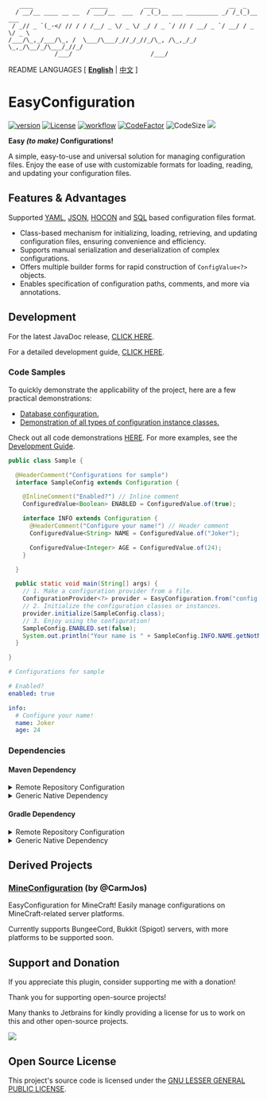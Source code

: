 ```text
   ____                _____          ____                    __  _
  / __/__ ____ __ __  / ___/__  ___  / _(_)__ ___ _________ _/ /_(_)__  ___
 / _// _ `(_-</ // / / /__/ _ \/ _ \/ _/ / _ `/ // / __/ _ `/ __/ / _ \/ _ \
/___/\_,_/___/\_, /  \___/\___/_//_/_//_/\_, /\_,_/_/  \_,_/\__/_/\___/_//_/
             /___/                      /___/
```

README LANGUAGES [ [**English**](README.md) | [中文](README_CN.md)  ]

# EasyConfiguration

[![version](https://img.shields.io/github/v/release/CarmJos/EasyConfiguration)](https://github.com/CarmJos/EasyConfiguration/releases)
[![License](https://img.shields.io/github/license/CarmJos/EasyConfiguration)](https://www.gnu.org/licenses/lgpl-3.0.html)
[![workflow](https://github.com/CarmJos/EasyConfiguration/actions/workflows/maven.yml/badge.svg?branch=master)](https://github.com/CarmJos/EasyConfiguration/actions/workflows/maven.yml)
[![CodeFactor](https://www.codefactor.io/repository/github/carmjos/easyconfiguration/badge)](https://www.codefactor.io/repository/github/carmjos/easyconfiguration)
![CodeSize](https://img.shields.io/github/languages/code-size/CarmJos/EasyConfiguration)
![](https://visitor-badge.glitch.me/badge?page_id=EasyConfiguration.readme)

**Easy _(to make)_ Configurations!**

A simple, easy-to-use and universal solution for managing configuration files.
Enjoy the ease of use with customizable formats for loading, reading, and updating your configuration files.

## Features & Advantages

Supported [YAML](impl/yaml), [JSON](impl/json), [HOCON](impl/hocon) and [SQL](impl/sql) based configuration files
format.

- Class-based mechanism for initializing, loading, retrieving, and updating configuration files, ensuring convenience
  and efficiency.
- Supports manual serialization and deserialization of complex configurations.
- Offers multiple builder forms for rapid construction of `ConfigValue<?>` objects.
- Enables specification of configuration paths, comments, and more via annotations.

## Development

For the latest JavaDoc release, [CLICK HERE](https://CarmJos.github.io/EasyConfiguration).

For a detailed development guide, [CLICK HERE](.doc/README.md).

### Code Samples

To quickly demonstrate the applicability of the project, here are a few practical demonstrations:
- [Database configuration.](demo/src/main/java/cc/carm/lib/configuration/demo/DatabaseConfiguration.java)
- [Demonstration of all types of configuration instance classes.](demo/src/main/java/cc/carm/lib/configuration/demo/tests/conf/DemoConfiguration.java)

Check out all code demonstrations [HERE](demo/src/main/java/cc/carm/lib/configuration/demo/DatabaseConfiguration.java).
For more examples, see the [Development Guide](.doc/README.md).

```java
public class Sample {

  @HeaderComment("Configurations for sample")
  interface SampleConfig extends Configuration {

    @InlineComment("Enabled?") // Inline comment
    ConfiguredValue<Boolean> ENABLED = ConfiguredValue.of(true);

    interface INFO extends Configuration {
      @HeaderComment("Configure your name!") // Header comment
      ConfiguredValue<String> NAME = ConfiguredValue.of("Joker");

      ConfiguredValue<Integer> AGE = ConfiguredValue.of(24);
    }

  }

  public static void main(String[] args) {
    // 1. Make a configuration provider from a file.
    ConfigurationProvider<?> provider = EasyConfiguration.from("config.yml");
    // 2. Initialize the configuration classes or instances.
    provider.initialize(SampleConfig.class);
    // 3. Enjoy using the configuration!
    SampleConfig.ENABLED.set(false);
    System.out.println("Your name is " + SampleConfig.INFO.NAME.getNotNull() + " !");
  }

}

```

```yaml
# Configurations for sample

# Enabled?
enabled: true

info:
  # Configure your name!
  name: Joker
  age: 24
```

### Dependencies

#### Maven Dependency

<details>
<summary>Remote Repository Configuration</summary>

```xml

<project>
    <repositories>

        <repository>
            <!-- Using Maven Central Repository for secure and stable updates, though synchronization might be needed. -->
            <id>maven</id>
            <name>Maven Central</name>
            <url>https://repo1.maven.org/maven2</url>
        </repository>

        <repository>
            <!-- Using GitHub dependencies for real-time updates, configuration required (recommended). -->
            <id>EasyConfiguration</id>
            <name>GitHub Packages</name>
            <url>https://maven.pkg.github.com/CarmJos/EasyConfiguration</url>
        </repository>

    </repositories>
</project>
```

</details>

<details>
<summary>Generic Native Dependency</summary>

```xml

<project>
    <dependencies>
        <!-- Basic implementation part, requiring custom implementation of “Provider” and “Wrapper”. -->
        <dependency>
            <groupId>cc.carm.lib</groupId>
            <artifactId>easyconfiguration-core</artifactId>
            <version>[LATEST RELEASE]</version>
            <scope>compile</scope>
        </dependency>

        <!-- YAML file-based implementation, compatible with all Java environments. -->
        <dependency>
            <groupId>cc.carm.lib</groupId>
            <artifactId>easyconfiguration-yaml</artifactId>
            <version>[LATEST RELEASE]</version>
            <scope>compile</scope>
        </dependency>

        <!-- JSON file-based implementation, compatible with all Java environments. Note: JSON does not support file comments. -->
        <dependency>
            <groupId>cc.carm.lib</groupId>
            <artifactId>easyconfiguration-json</artifactId>
            <version>[LATEST RELEASE]</version>
            <scope>compile</scope>
        </dependency>

    </dependencies>
</project>
```

</details>

#### Gradle Dependency

<details>
<summary>Remote Repository Configuration</summary>

```groovy
repositories {

    // Using Maven Central Repository for secure and stable updates, though synchronization might be needed.
    mavenCentral()

    // Using GitHub dependencies for real-time updates, configuration required (recommended).
    maven { url 'https://maven.pkg.github.com/CarmJos/EasyConfiguration' }

}
```

</details>

<details>
<summary>Generic Native Dependency</summary>

```groovy

dependencies {

    // Basic implementation part, requiring custom implementation of “Provider” and “Wrapper”.
    api "cc.carm.lib:easyconfiguration-core:[LATEST RELEASE]"

    // YAML file-based implementation, compatible with all Java environments.
    api "cc.carm.lib:easyconfiguration-yaml:[LATEST RELEASE]"

    // JSON file-based implementation, compatible with all Java environments. Note: JSON does not support file comments.
    api "cc.carm.lib:easyconfiguration-json:[LATEST RELEASE]"

}
```

</details>

## Derived Projects

### [**MineConfiguration**](https://github.com/CarmJos/MineConfiguration) (by @CarmJos)

EasyConfiguration for MineCraft!
Easily manage configurations on MineCraft-related server platforms.

Currently supports BungeeCord, Bukkit (Spigot) servers, with more platforms to be supported soon.

## Support and Donation

If you appreciate this plugin, consider supporting me with a donation!

Thank you for supporting open-source projects!

Many thanks to Jetbrains for kindly providing a license for us to work on this and other open-source projects.

[![](https://resources.jetbrains.com/storage/products/company/brand/logos/jb_beam.svg)](https://www.jetbrains.com/?from=https://github.com/ArtformGames/ResidenceList)

## Open Source License

This project's source code is licensed under
the [GNU LESSER GENERAL PUBLIC LICENSE](https://www.gnu.org/licenses/lgpl-3.0.html).
